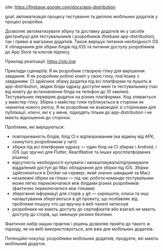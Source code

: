 site: https://firebase.google.com/docs/app-distribution

goal: автоматизація процесу тестування та деплою мобільних додатків у процесі розробки.

Дозволяє автоматизувати збірку та доставку додатків як у засоби дистрибуції для тестувальників і розробників (firebase app-distribution), так і прямо в магазини додатків. Також вирішує питання необхідності OS X обладнання для збірки білдів під IOS та питання доступу розробників до App Store та ключів підпису.

Приклад реалізації: https://olo.live

Приклади сценаріїв: Я як розробник створюю гілку для вирішення завдання. Я як розробник роблю коміт у свою гілку, пов'язану з завданням. CI здійснює збірку додатка під всі платформи та пушить в app-distribution, звідки білди одразу доступні мені та тестувальнику (час від коміту до встановлення білда на телефон до 10 хвилин). Тестувальник перевіряє додаток на різних платформах. Код зливається у майстер гілку. Збірка з майстер гілки публікується в сторінки як чернетка нового релізу. Я як розробник не взаємодію зі сторінками для публікації, ключі, які є у мене, підходять тільки до app-distribution і не мають відношення до сторінок.

Проблеми, які вирішуються:
- повторюваність білдів, білд CI є відтворюваним (на відміну від APK, скинутого розробником у чаті)
- збірка під всі платформи одразу — один білд на CI збирає і Android, і iOS (що зручно для Flutter, ReactNative та інших кросплатформних рішень)
- відсутність необхідності купувати і налаштовувати/підтримувати віддалений доступ до Mac обладнання для збірки під IOS. Збірки здійснюються в Docker на сервері, який значно швидший за Mac)
- незалежні збірки на гілках — під час роботи команди тестувальник може легко переключатися між білдами різних розробників (фактично переключатися між гілками)
- зберігання інформації для сторів у git — скріншоти, описи та інші налаштування зберігаються в git проекту, що позбавляє від проблеми пошуку хто що вручну в веб панелі натиснув
- розробники не мають доступу до сертифікатів або взагалі не мають доступу до сторів, що зменшує ризики безпеки

Фактично набір наших практик і рішень дозволяє прийти до такого ж підходу, як на вебі використовується, але вже для мобільних додатків.

Потенційні покупці: розробники мобільних додатків, продукти, які мають мобільний додаток.